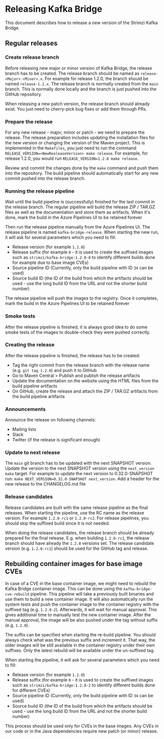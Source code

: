 # Releasing Kafka Bridge

This document describes how to release a new version of the Strimzi Kafka Bridge.

## Regular releases

### Create release branch

Before releasing new major or minor version of Kafka Bridge, the release branch has to be created.
The release branch should be named as `release-<Major>.<Minor>.x`.
For example for release 1.2.0, the branch should be named `release-1.2.x`.
The release branch is normally created from the `main` branch.
This is normally done locally and the branch is just pushed into the GitHub repository.

When releasing a new patch version, the release branch should already exist.
You just need to cherry-pick bug fixes or add them through PRs.

### Prepare the release

For any new release - major, minor or patch - we need to prepare the release.
The release preparation includes updating the installation files for the new version or changing the version of the Maven project.
This is implemented in the `Makefiles`, you just need to run the command `RELEASE_VERSION=<NewRealeaseVersion> make release`.
For example, for release 1.2.0, you would run `RELEASE_VERSION=1.2.0 make release`.

Review and commit the changes done by the `make` command and push them into the repository.
The build pipeline should automatically start for any new commit pushed into the release branch.

### Running the release pipeline

Wait until the build pipeline is (successfully) finished for the last commit in the release branch.
The regular pipeline will build the release ZIP / TAR.GZ files as well as the documentation and store them as artifacts.
When it's done, mark the build in the Azure Pipelines UI to be retained forever

Then run the release pipeline manually from the Azure Pipelines UI.
The release pipeline is named `kafka-bridge-release`.
When starting the new run, it will ask for several parameters which you need to fill:

* Release version (for example `1.2.0`)
* Release suffix (for example `0` - it is used to create the suffixed images such as `strimzi/kafka-bridge:1.2.0-0` to identify different builds done for example due to base image CVEs)
* Source pipeline ID (Currently, only the build pipeline with ID `34` can be used)
* Source build ID (the ID of the build from which the artifacts should be used - use the long build ID from the URL and not the shorter build number)

The release pipeline will push the images to the registry.
Once it completes, mark the build in the Azure Pipelines UI to be retained forever

### Smoke tests

After the release pipeline is finished, it is always good idea to do some smoke tests of the images to double-check they were pushed correctly.

### Creating the release

After the release pipeline is finished, the release has to be created:

* Tag the right commit from the release branch with the release name (e.g. `git tag 1.2.0`) and push it to GitHub
* Go to Maven Central > Publish and publish the release artifacts
* Update the documentation on the website using the HTML files from the build pipeline artifacts 
* On GitHub, create the release and attach the ZIP / TAR.GZ artifacts from the build pipeline artifacts

### Announcements

Announce the release on following channels:
* Mailing lists
* Slack
* Twitter (if the release is significant enough)

### Update to next release

The `main` git branch has to be updated with the next SNAPSHOT version.
Update the version to the next SNAPSHOT version using the `next_version` `make` target. 
For example to update the next version to 0.32.0-SNAPSHOT run: `make NEXT_VERSION=0.32.0-SNAPSHOT next_version`.
Add a header for the new release to the CHANGELOG.md file

### Release candidates

Release candidates are built with the same release pipeline as the final releases.
When starting the pipeline, use the RC name as the release version.
For example `1.2.0-rc1` or `1.2.0-rc2`.
For release pipelines, you should skip the suffixed build since it is not needed.

When doing the release candidates, the release branch should be already prepared for the final release.
E.g. when building `1.2.0-rc1`, the release branch should have already the `1.2.0` versions set.
The release candidate version (e.g. `1.2.0-rc1`) should be used for the GitHub tag and release.

## Rebuilding container images for base image CVEs

In case of a CVE in the base container image, we might need to rebuild the Kafka Bridge container image.
This can be done using the `kafka-bridge-cve-rebuild` pipeline.
This pipeline will take a previously built binaries and use them to build a new container image.
It will also automatically run the system tests and push the container image to the container registry with the suffixed tag (e.g. `1.2.0-2`).
Afterwards, it will wait for manual approval.
This gives additional time to manually test the new container image.
After the manual approval, the image will be also pushed under the tag without suffix (e.g. `1.2.0`).

The suffix can be specified when starting the re-build pipeline.
You should always check what was the previous suffix and increment it.
That way, the older images will be still available in the container registry under their own suffixes.
Only the latest rebuild will be available under the un-suffixed tag.

When starting the pipeline, it will ask for several parameters which you need to fill:

* Release version (for example `1.2.0`)
* Release suffix (for example `0` - it is used to create the suffixed images such as `strimzi/kafka-bridge:1.2.0-2` to identify different builds done for different CVEs)
* Source pipeline ID (Currently, only the build pipeline with ID `34` can be used)
* Source build ID (the ID of the build from which the artifacts should be used - use the long build ID from the URL and not the shorter build number)

This process should be used only for CVEs in the base images.
Any CVEs in our code or in the Java dependencies require new patch (or minor) release.